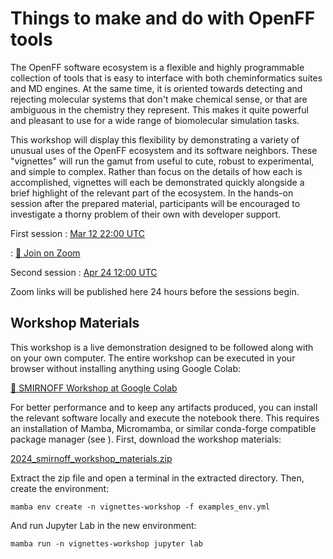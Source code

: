 # Things to make and do with OpenFF tools

The OpenFF software ecosystem is a flexible and highly programmable collection of tools that is easy to interface with both cheminformatics suites and MD engines. At the same time, it is oriented towards detecting and rejecting molecular systems that don't make chemical sense, or that are ambiguous in the chemistry they represent. This makes it quite powerful and pleasant to use for a wide range of biomolecular simulation tasks.

This workshop will display this flexibility by demonstrating a variety of unusual uses of the OpenFF ecosystem and its software neighbors. These "vignettes" will run the gamut from useful to cute, robust to experimental, and simple to complex. Rather than focus on the details of how each is accomplished, vignettes will each be demonstrated quickly alongside a brief highlight of the relevant part of the ecosystem. In the hands-on session after the prepared material, participants will be encouraged to investigate a thorny problem of their own with developer support.

First session
: [Mar 12 22:00 UTC](https://time.is/0900_13_Mar_2024_in_Canberra/Tokyo/Auckland,_New_Zealand/Los_Angeles/Chicago/Phoenix/New_York/UTC?OpenFF_Vignettes_Workshop)

: [💨 Join on Zoom](https://us06web.zoom.us/j/88273328068?pwd=VtDJg1lJYbnLAI8aA2VPtYQEaw5Ebj.1)

Second session
: [Apr 24 12:00 UTC](https://time.is/2200_24_Apr_2024_in_Canberra/Beijing/Berlin/Los_Angeles/Chicago/Phoenix/New_York/London/UTC?Vignettes_OpenFF_Workshop)

Zoom links will be published here 24 hours before the sessions begin.

## Workshop Materials

This workshop is a live demonstration designed to be followed along with on your own computer. The entire workshop can be executed in your browser without installing anything using Google Colab:

[🤝 SMIRNOFF Workshop at Google Colab](https://colab.research.google.com/github/openforcefield/openff-docs/blob/main/source/workshops/2024/vignettes/colab-vignettes.ipynb)

For better performance and to keep any artifacts produced, you can install the relevant software locally and execute the notebook there. This requires an installation of Mamba, Micromamba, or similar conda-forge compatible package manager (see [](/install.md)). First, download the workshop materials:

[2024_smirnoff_workshop_materials.zip](path:vignettes/2024_vignettes_workshop_materials.zip)

Extract the zip file and open a terminal in the extracted directory. Then, create the environment:

```shell
mamba env create -n vignettes-workshop -f examples_env.yml
```

And run Jupyter Lab in the new environment:

```shell
mamba run -n vignettes-workshop jupyter lab
```
